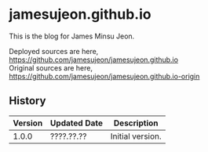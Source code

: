 # jamesujeon.github.io

This is the blog for James Minsu Jeon.

Deployed sources are here, https://github.com/jamesujeon/jamesujeon.github.io  
Original sources are here, https://github.com/jamesujeon/jamesujeon.github.io-origin

## History

| Version | Updated Date | Description      |
| ------- | ------------ | ---------------- |
| 1.0.0   | ????.??.??   | Initial version. |

